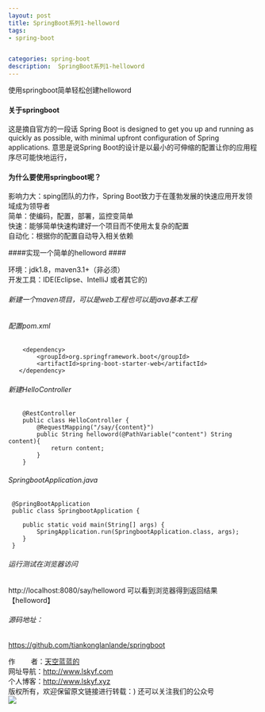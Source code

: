 ```yaml
---
layout: post
title: SpringBoot系列1-helloword
tags:
- spring-boot


categories: spring-boot
description:  SpringBoot系列1-helloword
---
```

使用springboot简单轻松创建helloword
<!-- more -->
	
#### 关于springboot #####
这是摘自官方的一段话
    Spring Boot is designed to get you up and running as quickly as possible, with minimal upfront configuration of Spring applications.
意思是说Spring Boot的设计是以最小的可伸缩的配置让你的应用程序尽可能快地运行，
#### 	为什么要使用springboot呢？ ####
影响力大：sping团队的力作，Spring Boot致力于在蓬勃发展的快速应用开发领域成为领导者 <br>
简单：使编码，配置，部署，监控变简单 <br>
快速：能够简单快速构建好一个项目而不使用太复杂的配置 <br>
自动化：根据你的配置自动导入相关依赖 <br>


####实现一个简单的helloword  ####

环境：jdk1.8，maven3.1+（非必须）<br>
开发工具：IDE(Eclipse、IntelliJ 或者其它的)<br>
###### 新建一个maven项目，可以是web工程也可以是java基本工程 ######

###### 配置pom.xml ######
```
    <dependency>
        <groupId>org.springframework.boot</groupId>
        <artifactId>spring-boot-starter-web</artifactId>
   </dependency>
```
###### 新建HelloController ######
```
    @RestController
    public class HelloController {
        @RequestMapping("/say/{content}")
        public String helloword(@PathVariable("content") String content){
            return content;
        }
    }
```
###### SpringbootApplication.java ######
```
 @SpringBootApplication
 public class SpringbootApplication {

 	public static void main(String[] args) {
 		SpringApplication.run(SpringbootApplication.class, args);
 	}
 }

```

###### 运行测试在浏览器访问 ######
http://localhost:8080/say/helloword
可以看到浏览器得到返回结果【helloword】

###### 源码地址：
<a href="https://github.com/tiankonglanlande/springboot" target="_blank">https://github.com/tiankonglanlande/springboot</a> <br>

作&nbsp;&nbsp;&nbsp;&nbsp;&nbsp;&nbsp;&nbsp;&nbsp;者：<a href="#">天空蓝蓝的</a> <br>
网址导航：<a href="http://www.lskyf.com" target="_blank">http://www.lskyf.com</a> <br>
个人博客：<a href="http://www.lskyf.xyz" target="_blank">http://www.lskyf.xyz</a> <br>
版权所有，欢迎保留原文链接进行转载：)
还可以关注我们的公众号<br>
<img src="{{ site.assets }}/images/gongzonghao/天空唯美.jpg"/>